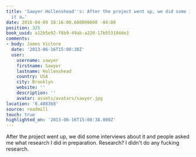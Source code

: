 ```yaml
---
title: 'Sawyer Hollenshead''s: After the project went up, we did some interviews about
  it a…'
date: 2016-04-09 18:16:00.600000000 -04:00
position: 325
book_uuid: a12b5e92-f8b9-49ab-a220-17b553104de3
comments:
- body: James Victore
  date: '2013-06-16T15:00:38Z'
  user:
    username: sawyer
    firstname: Sawyer
    lastname: Hollenshead
    country: USA
    city: Brooklyn
    website: ''
    description: ''
    avatar: assets/avatars/sawyer.jpg
location: '0.408368'
source: readmill
touch: true
highlighted_on: '2013-06-16T15:00:38.000Z'
---
```


After the project went up, we did some interviews about it and people asked me what research I did in preparation. Research? I didn't do any fucking research.
